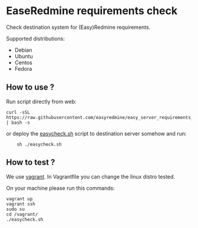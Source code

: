 # EaseRedmine requirements check

Check destination system for (Easy)Redmine requirements.

Supported distributions:

  * Debian
  * Ubuntu
  * Centos
  * Fedora

## How to use ?

Run script directly from web:

    curl -sSL https://raw.githubusercontent.com/easyredmine/easy_server_requirements_check/master/easycheck.sh | bash -s

or deploy the [easycheck.sh](https://raw.githubusercontent.com/easyredmine/easy_server_requirements_check/master/easycheck.sh) script to destination server somehow and run:

        sh ./easycheck.sh


## How to test ?

We use [vagrant](https://www.vagrantup.com/). In Vagrantfile you can change the linux distro tested.

On your machine please run this commands:

```
vagrant up
vagrant ssh
sudo su
cd /vagrant/
./easycheck.sh
```
